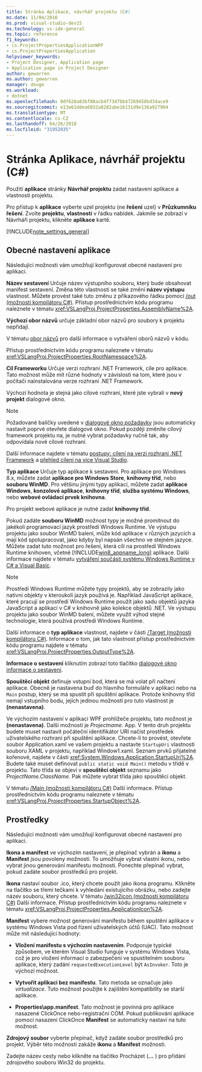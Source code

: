 ```yaml
---
title: Stránka Aplikace, návrhář projektu (C#)
ms.date: 11/04/2016
ms.prod: visual-studio-dev15
ms.technology: vs-ide-general
ms.topic: reference
f1_keywords:
- cs.ProjectPropertiesApplicationWPF
- cs.ProjectPropertiesApplication
helpviewer_keywords:
- Project Designer, Application page
- Application page in Project Designer
author: gewarren
ms.author: gewarren
manager: douge
ms.workload:
- dotnet
ms.openlocfilehash: 0df628a83bf88acb4f73d7bb47269458bd34ace9
ms.sourcegitcommit: e13e61ddea6032a8282abe16131d9e136a927984
ms.translationtype: MT
ms.contentlocale: cs-CZ
ms.lasthandoff: 04/26/2018
ms.locfileid: "31952035"
---
```

# <a name="application-page-project-designer-c"></a>Stránka Aplikace, návrhář projektu (C#)

Použití **aplikace** stránky **Návrhář projektu** zadat nastavení aplikace a vlastnosti projektu.

Pro přístup k **aplikace** vyberte uzel projektu (ne **řešení** uzel) v **Průzkumníku řešení**. Zvolte **projektu**, **vlastnosti** v řádku nabídek. Jakmile se zobrazí v Návrháři projektu, klikněte **aplikace** kartě.

[!INCLUDE[note_settings_general](../../data-tools/includes/note_settings_general_md.md)]

## <a name="general-application-settings"></a>Obecné nastavení aplikace
 Následující možnosti vám umožňují konfigurovat obecné nastavení pro aplikaci.

 **Název sestavení** Určuje název výstupního souboru, který bude obsahovat manifest sestavení. Změna této vlastnosti se také změní **název výstupu** vlastnost. Můžete provést také tuto změnu z příkazového řádku pomocí [/out (možnosti kompilátoru C#)](/dotnet/csharp/language-reference/compiler-options/out-compiler-option). Přístup prostřednictvím kódu programu naleznete v tématu <xref:VSLangProj.ProjectProperties.AssemblyName%2A>.

 **Výchozí obor názvů** určuje základní obor názvů pro soubory k projektu nepřidají.

 V tématu [obor názvů](/dotnet/csharp/language-reference/keywords/namespace) pro další informace o vytváření oborů názvů v kódu.

 Přístup prostřednictvím kódu programu naleznete v tématu <xref:VSLangProj.ProjectProperties.RootNamespace%2A>.

 **Cíl Frameworku** Určuje verzi rozhraní .NET Framework, cíle pro aplikace. Tato možnost může mít různé hodnoty v závislosti na tom, které jsou v počítači nainstalována verze rozhraní .NET Framework.

 Výchozí hodnota je stejná jako cílové rozhraní, které jste vybrali v **nový projekt** dialogové okno.

> [!NOTE]
> Požadované balíčky uvedené v [dialogové okno požadavky](../../ide/reference/prerequisites-dialog-box.md) jsou automaticky nastavit poprvé otevřete dialogové okno. Pokud později změníte cílový framework projektu na, je nutné vybrat požadavky ručně tak, aby odpovídala nové cílové rozhraní.


 Další informace najdete v tématu [postupy: cílení na verzi rozhraní .NET Framework](../../ide/how-to-target-a-version-of-the-dotnet-framework.md) a [přehled cílení na více Visual Studio](../../ide/visual-studio-multi-targeting-overview.md).

 **Typ aplikace** Určuje typ aplikace k sestavení. Pro aplikace pro Windows 8.x, můžete zadat **aplikace pro Windows Store**, **knihovny tříd**, nebo **souboru WinMD**. Pro většinu jinými typy aplikací, můžete zadat **aplikace Windows**, **konzolové aplikace**, **knihovny tříd**, **služba systému Windows**, nebo **webové ovládací prvek knihovna**.

 Pro projekt webové aplikace je nutné zadat **knihovny tříd**.

 Pokud zadáte **souboru WinMD** možnost typy je možné promítnout do jakékoli programovací jazyk prostředí Windows Runtime. Ve výstupu projektu jako soubor WinMD balení, může kód aplikace v různých jazycích a mají kód spolupracovat, jako kdyby byl napsán všechno ve stejném jazyce. Můžete zadat tuto možnost pro řešení, která cílí na prostředí Windows Runtime knihoven, včetně [!INCLUDE[win8_appname_long](../../debugger/includes/win8_appname_long_md.md)] aplikace. Další informace najdete v tématu [vytváření součásti systému Windows Runtime v C# a Visual Basic](/windows/uwp/winrt-components/creating-windows-runtime-components-in-csharp-and-visual-basic).

> [!NOTE]
> Prostředí Windows Runtime můžete typy projektů, aby se zobrazily jako nativní objekty v kteroukoli jazyk používá je. Například JavaScript aplikace, které pracují se prostředí Windows Runtime použít jako sadu objektů jazyka JavaScript a aplikací v C# v knihovně jako kolekce objektů .NET. Ve výstupu projektu jako soubor WinMD balení, můžete využít výhod stejné technologie, která používá prostředí Windows Runtime.


 Další informace o **typ aplikace** vlastnost, najdete v části [/Target (možnosti kompilátoru C#)](/dotnet/csharp/language-reference/compiler-options/target-compiler-option). Informace o tom, jak tato vlastnost přístup prostřednictvím kódu programu najdete v tématu <xref:VSLangProj.ProjectProperties.OutputType%2A>.

 **Informace o sestavení** kliknutím zobrazí toto tlačítko [dialogové okno informace o sestavení](../../ide/reference/assembly-information-dialog-box.md).

 **Spouštěcí objekt** definuje vstupní bod, která se má volat při načtení aplikace. Obecně je nastavena buď do hlavního formuláře v aplikaci nebo na `Main` postup, který se má spustit při spuštění aplikace. Protože knihovny tříd nemají vstupního bodu, jejich jedinou možností pro tuto vlastnost je **(nenastavena)**.

 Ve výchozím nastavení v aplikaci WPF prohlížeče projektu, tato možnost je **(nenastavena)**. Další možností je *Projectname*. App. V tento druh projektu budete muset nastavit počáteční identifikátor URI načíst prostředek uživatelského rozhraní při spuštění aplikace. Chcete-li to provést, otevřete soubor Application.xaml ve vašem projektu a nastavte `StartupUri` vlastnosti souboru XAML v projektu, například Window1.xaml. Seznam prvků přijatelné kořenové, najdete v části <xref:System.Windows.Application.StartupUri%2A>. Budete také muset definovat `public static void Main()` metodu v třídě v projektu. Tato třída se objeví v **spouštěcí objekt** seznamu jako *ProjectName.ClassName*. Pak můžete vybrat třída jako spouštěcí objekt.

 V tématu [/Main (možnosti kompilátoru C#)](/dotnet/csharp/language-reference/compiler-options/main-compiler-option) Další informace. Přístup prostřednictvím kódu programu naleznete v tématu <xref:VSLangProj.ProjectProperties.StartupObject%2A>.

## <a name="resources"></a>Prostředky
 Následující možnosti vám umožňují konfigurovat obecné nastavení pro aplikaci.

 **Ikona a manifest** ve výchozím nastavení, je přepínač vybrán a **ikonu** a **Manifest** jsou povoleny možnosti. To umožňuje vybrat vlastní ikonu, nebo vybrat jinou generování manifestu možnosti. Ponechte přepínač vybrat, pokud zadáte soubor prostředků pro projekt.

 **Ikona** nastaví soubor .ico, který chcete použít jako ikona programu. Klikněte na tlačítko se třemi tečkami k vyhledání existujícího obrázku, nebo zadejte název souboru, který chcete. V tématu [/win32icon (možnosti kompilátoru C#)](/dotnet/csharp/language-reference/compiler-options/win32icon-compiler-option) Další informace. Přístup prostřednictvím kódu programu naleznete v tématu <xref:VSLangProj.ProjectProperties.ApplicationIcon%2A>.

 **Manifest** vybere možnost generování manifestu během spuštění aplikace v systému Windows Vista pod řízení uživatelských účtů (UAC). Tato možnost může mít následující hodnoty:

-   **Vložení manifestu s výchozím nastavením**. Podporuje typické způsobem, ve kterém Visual Studio funguje v systému Windows Vista, což je pro vložení informací o zabezpečení ve spustitelném souboru aplikace, který zadání `requestedExecutionLevel` být `AsInvoker`. Toto je výchozí možnost.

-   **Vytvořit aplikaci bez manifestu**. Tato metoda se označuje jako *virtualizace*. Tuto možnost použijte k zajištění kompatibility se starší aplikace.

-   **Properties\app.manifest**. Tato možnost je povinná pro aplikace nasazené ClickOnce nebo-registrační COM. Pokud publikování aplikace pomocí nasazení ClickOnce **Manifest** se automaticky nastaví na tuto možnost.

**Zdrojový soubor** vyberte přepínač, když zadáte soubor prostředků pro projekt. Výběr této možnosti zakáže **ikonu** a **Manifest** možnosti.

Zadejte název cesty nebo klikněte na tlačítko Procházet (**...** ) pro přidání zdrojového souboru Win32 do projektu.